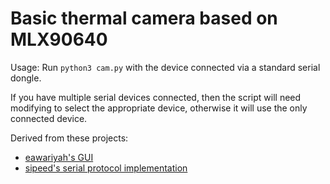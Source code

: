 # Basic thermal camera based on MLX90640

Usage: Run `python3 cam.py` with the device connected via a standard serial dongle.

If you have multiple serial devices connected, then the script will need modifying to select the appropriate device, otherwise it will use the only connected device.

Derived from these projects:

* [eawariyah's GUI](https://github.com/eawariyah/SparkFun_MLX90640_Arduino_Example)
* [sipeed's serial protocol implementation](https://github.com/sipeed/MaixPy-v1_scripts/blob/master/modules/others/mlx90640/mlx90640.py)